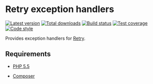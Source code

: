 Retry exception handlers
========================

[![Latest version][Version image]][Releases]
[![Total downloads][Downloads image]][Downloads]
[![Build status][Build image]][Build]
[![Test coverage][Coverage image]][Coverage]
[![Code style][Style image]][Style]

Provides exception handlers for [Retry][Retry].

Requirements
------------

- [PHP 5.5](http://php.net/)
- [Composer](https://getcomposer.org/)


  [Releases]: https://github.com/ScriptFUSION/Retry-exception-handlers/releases
  [Version image]: https://poser.pugx.org/scriptfusion/retry-exception-handlers/v/stable "Latest version"
  [Downloads]: https://packagist.org/packages/scriptfusion/retry-exception-handlers
  [Downloads image]: https://poser.pugx.org/scriptfusion/retry-exception-handlers/downloads "Total downloads"
  [Build]: http://travis-ci.org/ScriptFUSION/Retry-exception-handlers
  [Build image]: https://travis-ci.org/ScriptFUSION/Retry-exception-handlers.svg "Build status"
  [Coverage]: https://coveralls.io/github/ScriptFUSION/Retry-exception-handlers
  [Coverage image]: https://coveralls.io/repos/ScriptFUSION/Retry-exception-handlers/badge.svg "Test coverage"
  [Style]: https://styleci.io/repos/76198855
  [Style image]: https://styleci.io/repos/76198855/shield?style=flat "Code style"

  [Retry]: https://github.com/ScriptFUSION/Retry 
